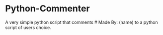 # Python-Commenter
A very simple python script that comments # Made By: (name) to a python script of users choice.
